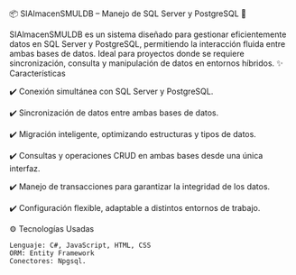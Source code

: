 📦 SIAlmacenSMULDB – Manejo de SQL Server y PostgreSQL 🚀

SIAlmacenSMULDB es un sistema diseñado para gestionar eficientemente datos en SQL Server y PostgreSQL, permitiendo la interacción fluida entre ambas bases de datos. Ideal para proyectos donde se requiere sincronización, consulta y manipulación de datos en entornos híbridos.
✨ Características

✔️ Conexión simultánea con SQL Server y PostgreSQL.

✔️ Sincronización de datos entre ambas bases de datos.

✔️ Migración inteligente, optimizando estructuras y tipos de datos.

✔️ Consultas y operaciones CRUD en ambas bases desde una única interfaz.

✔️ Manejo de transacciones para garantizar la integridad de los datos.

✔️ Configuración flexible, adaptable a distintos entornos de trabajo.

⚙️ Tecnologías Usadas

    Lenguaje: C#, JavaScript, HTML, CSS
    ORM: Entity Framework
    Conectores: Npgsql.
